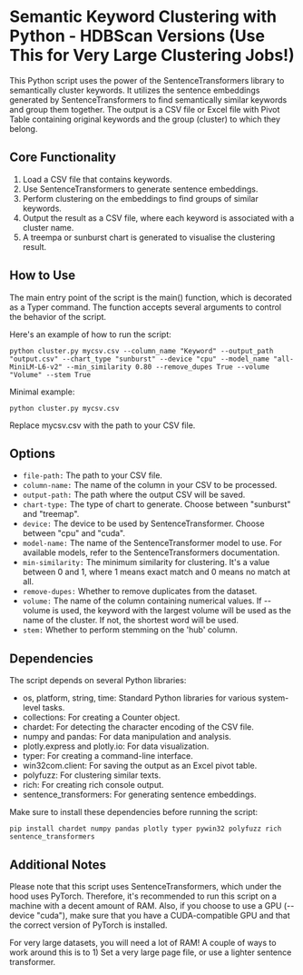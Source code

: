 # Semantic Keyword Clustering with Python - HDBScan Versions (Use This for Very Large Clustering Jobs!)

This Python script uses the power of the SentenceTransformers library to semantically cluster keywords. It utilizes the sentence embeddings generated by SentenceTransformers to find semantically similar keywords and group them together. The output is a CSV file or Excel file with Pivot Table containing original keywords and the group (cluster) to which they belong.

## Core Functionality

1. Load a CSV file that contains keywords.
2. Use SentenceTransformers to generate sentence embeddings.
3. Perform clustering on the embeddings to find groups of similar keywords.
4. Output the result as a CSV file, where each keyword is associated with a cluster name.
5. A treempa or sunburst chart is generated to visualise the clustering result.

## How to Use

The main entry point of the script is the main() function, which is decorated as a Typer command. The function accepts several arguments to control the behavior of the script.

Here's an example of how to run the script:

`python cluster.py mycsv.csv --column_name "Keyword" --output_path "output.csv" --chart_type "sunburst" --device "cpu" --model_name "all-MiniLM-L6-v2" --min_similarity 0.80 --remove_dupes True --volume "Volume" --stem True`

Minimal example:

`python cluster.py mycsv.csv`

Replace mycsv.csv with the path to your CSV file.

## Options

* `file-path:` The path to your CSV file.
* `column-name:` The name of the column in your CSV to be processed.
* `output-path:` The path where the output CSV will be saved.
* `chart-type:` The type of chart to generate. Choose between "sunburst" and "treemap".
* `device:` The device to be used by SentenceTransformer. Choose between "cpu" and "cuda".
* `model-name:` The name of the SentenceTransformer model to use. For available models, refer to the SentenceTransformers documentation.
* `min-similarity:` The minimum similarity for clustering. It's a value between 0 and 1, where 1 means exact match and 0 means no match at all.
* `remove-dupes:` Whether to remove duplicates from the dataset.
* `volume:` The name of the column containing numerical values. If --volume is used, the keyword with the largest volume will be used as the name of the cluster. If not, the shortest word will be used.
* `stem:` Whether to perform stemming on the 'hub' column.

## Dependencies

The script depends on several Python libraries:

* os, platform, string, time: Standard Python libraries for various system-level tasks.
* collections: For creating a Counter object.
* chardet: For detecting the character encoding of the CSV file.
* numpy and pandas: For data manipulation and analysis.
* plotly.express and plotly.io: For data visualization.
* typer: For creating a command-line interface.
* win32com.client: For saving the output as an Excel pivot table.
* polyfuzz: For clustering similar texts.
* rich: For creating rich console output.
* sentence_transformers: For generating sentence embeddings.

Make sure to install these dependencies before running the script:

`pip install chardet numpy pandas plotly typer pywin32 polyfuzz rich sentence_transformers`

## Additional Notes
Please note that this script uses SentenceTransformers, which under the hood uses PyTorch. Therefore, it's recommended to run this script on a machine with a decent amount of RAM. Also, if you choose to use a GPU (--device "cuda"), make sure that you have a CUDA-compatible GPU and that the correct version of PyTorch is installed.

For very large datasets, you will need a lot of RAM! A couple of ways to work around this is to 1) Set a very large page file, or use a lighter sentence transformer.
